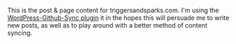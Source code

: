 This is the post & page content for triggersandsparks.com. I'm using the [WordPress-Github-Sync plugin](https://github.com/mAAdhaTTah/wordpress-github-sync) it in the hopes this will persuade me to write new posts, as well as to play around with a better method of content syncing. 
